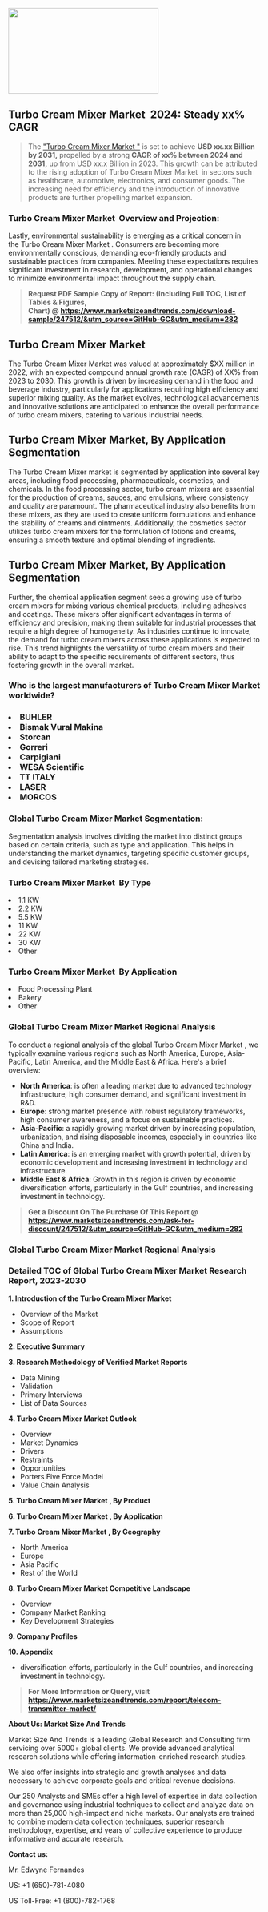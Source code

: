 <p><img class="alignnone size-medium wp-image-20088" src="https://ffe5etoiles.com/wp-content/uploads/2024/12/MST1-300x171.png" alt="" width="300" height="171" /></p><h2 id="ember46" class="ember-view reader-text-block__heading-2">Turbo Cream Mixer Market &nbsp;2024: Steady&nbsp;xx% CAGR</h2><blockquote id="ember47" class="ember-view reader-text-block__blockquote">The&nbsp;<a class="app-aware-link " href="https://www.marketsizeandtrends.com/download-sample/247512/&utm_source=GitHub-GC&utm_medium=282" target="_blank" data-test-app-aware-link="">"Turbo Cream Mixer Market "</a>&nbsp;is set to achieve&nbsp;<strong>USD&nbsp;xx.xx&nbsp;Billion by 2031,</strong>&nbsp;propelled by a strong&nbsp;<strong>CAGR of&nbsp;xx% between 2024 and 2031,</strong>&nbsp;up from USD xx.x Billion in 2023. This growth can be attributed to the rising adoption of&nbsp;Turbo Cream Mixer Market &nbsp;in sectors such as healthcare, automotive, electronics, and consumer goods. The increasing need for efficiency and the introduction of innovative products are further propelling market expansion.</blockquote><h3 id="ember48" class="ember-view reader-text-block__heading-3">Turbo Cream Mixer Market &nbsp;Overview and Projection:</h3><p id="ember49" class="ember-view reader-text-block__paragraph">Lastly, environmental sustainability is emerging as a critical concern in the&nbsp;Turbo Cream Mixer Market . Consumers are becoming more environmentally conscious, demanding eco-friendly products and sustainable practices from companies. Meeting these expectations requires significant investment in research, development, and operational changes to minimize environmental impact throughout the supply chain.</p><blockquote id="ember50" class="ember-view reader-text-block__blockquote"><strong>Request PDF Sample Copy of Report: (Including Full TOC, List of Tables &amp; Figures, Chart)&nbsp;@&nbsp;<strong><a href="https://www.marketsizeandtrends.com/download-sample/247512/&utm_source=GitHub-GC&utm_medium=282" target="_blank">https://www.marketsizeandtrends.com/download-sample/247512/&utm_source=GitHub-GC&utm_medium=282</a></strong></strong></blockquote><h3 class=""> <h2>Turbo Cream Mixer Market</h2><p>The Turbo Cream Mixer Market was valued at approximately $XX million in 2022, with an expected compound annual growth rate (CAGR) of XX% from 2023 to 2030. This growth is driven by increasing demand in the food and beverage industry, particularly for applications requiring high efficiency and superior mixing quality. As the market evolves, technological advancements and innovative solutions are anticipated to enhance the overall performance of turbo cream mixers, catering to various industrial needs.</p><h2>Turbo Cream Mixer Market, By Application Segmentation</h2><p>The Turbo Cream Mixer market is segmented by application into several key areas, including food processing, pharmaceuticals, cosmetics, and chemicals. In the food processing sector, turbo cream mixers are essential for the production of creams, sauces, and emulsions, where consistency and quality are paramount. The pharmaceutical industry also benefits from these mixers, as they are used to create uniform formulations and enhance the stability of creams and ointments. Additionally, the cosmetics sector utilizes turbo cream mixers for the formulation of lotions and creams, ensuring a smooth texture and optimal blending of ingredients.</p><h2>Turbo Cream Mixer Market, By Application Segmentation</h2><p>Further, the chemical application segment sees a growing use of turbo cream mixers for mixing various chemical products, including adhesives and coatings. These mixers offer significant advantages in terms of efficiency and precision, making them suitable for industrial processes that require a high degree of homogeneity. As industries continue to innovate, the demand for turbo cream mixers across these applications is expected to rise. This trend highlights the versatility of turbo cream mixers and their ability to adapt to the specific requirements of different sectors, thus fostering growth in the overall market.</p></h3><h3 id="" class="">Who is the largest manufacturers of&nbsp;Turbo Cream Mixer Market worldwide?</h3><h3 class=""></Li><Li>BUHLER</Li><Li> Bismak Vural Makina</Li><Li> Storcan</Li><Li> Gorreri</Li><Li> Carpigiani</Li><Li> WESA Scientific</Li><Li> TT ITALY</Li><Li> LASER</Li><Li> MORCOS</h3><h3 id="ember53" class="ember-view reader-text-block__heading-3">Global&nbsp;Turbo Cream Mixer Market Segmentation:</h3><p id="ember54" class="ember-view reader-text-block__paragraph">Segmentation analysis involves dividing the market into distinct groups based on certain criteria, such as type and application. This helps in understanding the market dynamics, targeting specific customer groups, and devising tailored marketing strategies.</p><h3 id="" class="">Turbo Cream Mixer Market &nbsp;By Type</h3><p></Li><Li>1.1 KW</Li><Li> 2.2 KW</Li><Li> 5.5 KW</Li><Li> 11 KW</Li><Li> 22 KW</Li><Li> 30 KW</Li><Li> Other</p><h3 id="" class="">Turbo Cream Mixer Market &nbsp;By Application</h3><p class=""></Li><Li>Food Processing Plant</Li><Li> Bakery</Li><Li> Other</p><h3 id="ember62" class="ember-view reader-text-block__heading-3">Global Turbo Cream Mixer Market Regional Analysis</h3><p id="ember63" class="ember-view reader-text-block__paragraph">To conduct a regional analysis of the global Turbo Cream Mixer Market , we typically examine various regions such as North America, Europe, Asia-Pacific, Latin America, and the Middle East &amp; Africa. Here's a brief overview:</p><ul><li><strong>North America</strong>: is often a leading market due to advanced technology infrastructure, high consumer demand, and significant investment in R&amp;D.</li><li><strong>Europe</strong>: strong market presence with robust regulatory frameworks, high consumer awareness, and a focus on sustainable practices.</li><li><strong>Asia-Pacific</strong>: a rapidly growing market driven by increasing population, urbanization, and rising disposable incomes, especially in countries like China and India.</li><li><strong>Latin America</strong>: is an emerging market with growth potential, driven by economic development and increasing investment in technology and infrastructure.</li><li><strong>Middle East &amp; Africa</strong>: Growth in this region is driven by economic diversification efforts, particularly in the Gulf countries, and increasing investment in technology.</li></ul><blockquote id="ember61" class="ember-view reader-text-block__blockquote"><strong>Get a Discount On The Purchase Of This Report @ <strong><a href="https://html-cleaner.com/" target="">https://www.marketsizeandtrends.com/ask-for-discount/247512/&utm_source=GitHub-GC&utm_medium=282</a></strong></strong></blockquote><h3 id="ember62" class="ember-view reader-text-block__heading-3">Global Turbo Cream Mixer Market Regional Analysis</h3><h3 id="" class="">Detailed TOC of Global Turbo Cream Mixer Market Research Report, 2023-2030</h3><p id="" class=""><strong>1. Introduction of the Turbo Cream Mixer Market </strong></p><ul><li>Overview of the Market</li><li>Scope of Report</li><li>Assumptions</li></ul><p id="" class=""><strong>2. Executive Summary</strong></p><p id="" class=""><strong>3. Research Methodology of Verified Market Reports</strong></p><ul><li>Data Mining</li><li>Validation</li><li>Primary Interviews</li><li>List of Data Sources</li></ul><p id="" class=""><strong>4. Turbo Cream Mixer Market Outlook</strong></p><ul><li>Overview</li><li>Market Dynamics</li><li>Drivers</li><li>Restraints</li><li>Opportunities</li><li>Porters Five Force Model</li><li>Value Chain Analysis</li></ul><p id="" class=""><strong>5. Turbo Cream Mixer Market , By Product</strong></p><p id="" class=""><strong>6. Turbo Cream Mixer Market , By Application</strong></p><p id="" class=""><strong>7. Turbo Cream Mixer Market , By Geography</strong></p><ul><li>North America</li><li>Europe</li><li>Asia Pacific</li><li>Rest of the World</li></ul><p id="" class=""><strong>8. Turbo Cream Mixer Market Competitive Landscape</strong></p><ul><li>Overview</li><li>Company Market Ranking</li><li>Key Development Strategies</li></ul><p id="" class=""><strong>9. Company Profiles</strong></p><p id="" class=""><strong>10. Appendix</strong></p><ul><li>diversification efforts, particularly in the Gulf countries, and increasing investment in technology.</li></ul><blockquote id="ember65" class="ember-view reader-text-block__blockquote"><strong>For More Information or Query, visit <strong><strong><a href="https://html-cleaner.com/" target="">https://www.marketsizeandtrends.com/report/telecom-transmitter-market/</a></strong></strong></strong></blockquote><p id="" class=""><strong>About Us: Market Size And Trends</strong></p><p id="" class="">Market Size And Trends is a leading Global Research and Consulting firm servicing over 5000+ global clients. We provide advanced analytical research solutions while offering information-enriched research studies.</p><p id="" class="">We also offer insights into strategic and growth analyses and data necessary to achieve corporate goals and critical revenue decisions.</p><p id="" class="">Our 250 Analysts and SMEs offer a high level of expertise in data collection and governance using industrial techniques to collect and analyze data on more than 25,000 high-impact and niche markets. Our analysts are trained to combine modern data collection techniques, superior research methodology, expertise, and years of collective experience to produce informative and accurate research.</p><p id="" class=""><strong>Contact us:</strong></p><p id="" class="">Mr. Edwyne Fernandes</p><p id="" class="">US: +1 (650)-781-4080</p><p id="" class="">US Toll-Free: +1 (800)-782-1768</p>
